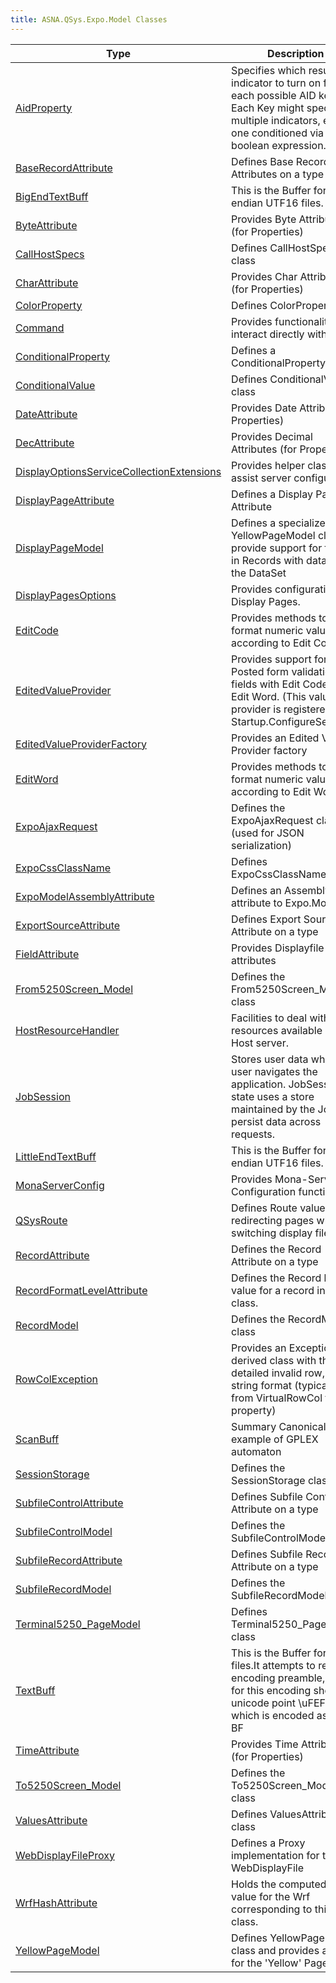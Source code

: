 ```yaml
---
title: ASNA.QSys.Expo.Model Classes
---
```



| Type | Description |
| --- | --- |
| [AidProperty](/reference/expo/qsys-expo-model/aid-property.html) | Specifies which resulting indicator to turn on for each possible AID key. Each Key might specify multiple indicators, each one conditioned via an boolean expression. |
| [BaseRecordAttribute](/reference/expo/qsys-expo-model/base-record-attribute.html) | Defines Base Record Attributes on a type |
| [BigEndTextBuff](/reference/expo/qsys-expo-model/big-end-text-buff.html) | This is the Buffer for Big-endian UTF16 files. |
| [ByteAttribute](/reference/expo/qsys-expo-model/byte-attribute.html) | Provides Byte Attributes (for Properties) |
| [CallHostSpecs](/reference/expo/qsys-expo-model/call-host-specs.html) | Defines CallHostSpecs class |
| [CharAttribute](/reference/expo/qsys-expo-model/char-attribute.html) | Provides Char Attributes (for Properties) |
| [ColorProperty](/reference/expo/qsys-expo-model/color-property.html) | Defines ColorProperty |
| [Command](/reference/expo/qsys-expo-model/command.html) | Provides functionality to interact directly with a Job. |
| [ConditionalProperty](/reference/expo/qsys-expo-model/conditional-property.html) | Defines a ConditionalProperty |
| [ConditionalValue](/reference/expo/qsys-expo-model/conditional-value.html) | Defines ConditionalValue class |
| [DateAttribute](/reference/expo/qsys-expo-model/date-attribute.html) | Provides Date Attribute (for Properties) |
| [DecAttribute](/reference/expo/qsys-expo-model/dec-attribute.html) | Provides Decimal Attributes (for Properties) |
| [DisplayOptionsServiceCollectionExtensions](/reference/expo/qsys-expo-model/display-options-service-collection-extensions.html) | Provides helper class to assist server configuration |
| [DisplayPageAttribute](/reference/expo/qsys-expo-model/display-page-attribute.html) | Defines a Display Page Attribute  |
| [DisplayPageModel](/reference/expo/qsys-expo-model/display-page-model.html) | Defines a specialized YellowPageModel class to provide support for fields in Records with data from the DataSet |
| [DisplayPagesOptions](/reference/expo/qsys-expo-model/display-pages-options.html) | Provides configuration for Display Pages. |
| [EditCode](/reference/expo/qsys-expo-model/edit-code.html) | Provides methods to format numeric values according to Edit Code |
| [EditedValueProvider](/reference/expo/qsys-expo-model/edited-value-provider.html) | Provides support for Posted form validation for fields with Edit Code or Edit Word. (This value provider is registered in Startup.ConfigureServices)  |
| [EditedValueProviderFactory](/reference/expo/qsys-expo-model/edited-value-provider-factory.html) | Provides an Edited Value Provider factory |
| [EditWord](/reference/expo/qsys-expo-model/edit-word.html) | Provides methods to format numeric values according to Edit Word |
| [ExpoAjaxRequest](/reference/expo/qsys-expo-model/expo-ajax-request.html) | Defines the ExpoAjaxRequest class (used for JSON serialization) |
| [ExpoCssClassName](/reference/expo/qsys-expo-model/expo-css-class-name.html) | Defines ExpoCssClassName class |
| [ExpoModelAssemblyAttribute](/reference/expo/qsys-expo-model/expo-model-assembly-attribute.html) | Defines an Assembly attribute to Expo.Model |
| [ExportSourceAttribute](/reference/expo/qsys-expo-model/export-source-attribute.html) | Defines Export Source Attribute on a type |
| [FieldAttribute](/reference/expo/qsys-expo-model/field-attribute.html) | Provides Displayfile field attributes |
| [From5250Screen_Model](/reference/expo/qsys-expo-model/from5250-screen-model.html) | Defines  the From5250Screen_Model class |
| [HostResourceHandler](/reference/expo/qsys-expo-model/host-resource-handler.html) | Facilities to deal with resources available in the Host server. |
| [JobSession](/reference/expo/qsys-expo-model/job-session.html) | Stores user data while the user navigates the application. JobSession state uses a store maintained by the Job to persist data across requests. |
| [LittleEndTextBuff](/reference/expo/qsys-expo-model/little-end-text-buff.html) | This is the Buffer for Little-endian UTF16 files. |
| [MonaServerConfig](/reference/expo/qsys-expo-model/mona-server-config.html) | Provides Mona-Server Configuration functionality. |
| [QSysRoute](/reference/expo/qsys-expo-model/qsys-route.html) | Defines Route values for redirecting pages when switching display files |
| [RecordAttribute](/reference/expo/qsys-expo-model/record-attribute.html) | Defines  the Record Attribute on a type |
| [RecordFormatLevelAttribute](/reference/expo/qsys-expo-model/record-format-level-attribute.html) | Defines the Record level value for a record in the class. |
| [RecordModel](/reference/expo/qsys-expo-model/record-model.html) | Defines the RecordModel class |
| [RowColException](/reference/expo/qsys-expo-model/row-col-exception.html) | Provides an Exception derived class with the detailed invalid row, col string format (typically from VirtualRowCol field property) |
| [ScanBuff](/reference/expo/qsys-expo-model/scan-buff.html) | Summary Canonical example of GPLEX automaton |
| [SessionStorage](/reference/expo/qsys-expo-model/session-storage.html) | Defines the SessionStorage class |
| [SubfileControlAttribute](/reference/expo/qsys-expo-model/subfile-control-attribute.html) | Defines Subfile Control Attribute on a type |
| [SubfileControlModel](/reference/expo/qsys-expo-model/subfile-control-model.html) | Defines the SubfileControlModel class |
| [SubfileRecordAttribute](/reference/expo/qsys-expo-model/subfile-record-attribute.html) | Defines Subfile Record Attribute on a type |
| [SubfileRecordModel](/reference/expo/qsys-expo-model/subfile-record-model.html) | Defines the SubfileRecordModel class |
| [Terminal5250_PageModel](/reference/expo/qsys-expo-model/terminal5250-page-model.html) | Defines Terminal5250_PageModel class |
| [TextBuff](/reference/expo/qsys-expo-model/text-buff.html) | This is the Buffer for UTF8 files.It attempts to read the encoding preamble, which for this encoding should be unicode point \uFEFF which is encoded as EF BB BF |
| [TimeAttribute](/reference/expo/qsys-expo-model/time-attribute.html) | Provides Time Attribute (for Properties) |
| [To5250Screen_Model](/reference/expo/qsys-expo-model/to5250-screen-model.html) | Defines  the To5250Screen_Model class |
| [ValuesAttribute](/reference/expo/qsys-expo-model/values-attribute.html) | Defines ValuesAttribute class |
| [WebDisplayFileProxy](/reference/expo/qsys-expo-model/web-display-file-proxy.html) | Defines a Proxy implementation for the WebDisplayFile |
| [WrfHashAttribute](/reference/expo/qsys-expo-model/wrf-hash-attribute.html) | Holds the computed hash value for the Wrf corresponding to this class. |
| [YellowPageModel](/reference/expo/qsys-expo-model/yellow-page-model.html) | Defines YellowPageModel class and provides a base for the 'Yellow' Page Model |
